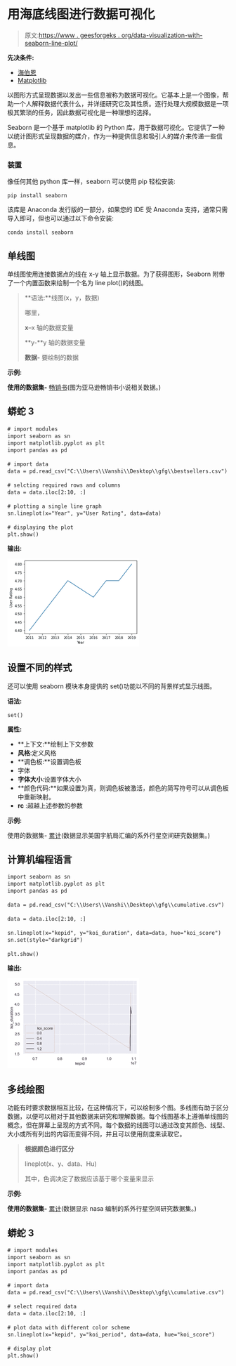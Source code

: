 # 用海底线图进行数据可视化

> 原文:[https://www . geesforgeks . org/data-visualization-with-seaborn-line-plot/](https://www.geeksforgeeks.org/data-visualization-with-seaborn-line-plot/)

**先决条件:**

*   [海伯恩](https://www.geeksforgeeks.org/introduction-to-seaborn-python/)
*   [Matplotlib](https://www.geeksforgeeks.org/python-introduction-matplotlib/)

以图形方式呈现数据以发出一些信息被称为数据可视化。它基本上是一个图像，帮助一个人解释数据代表什么，并详细研究它及其性质。逐行处理大规模数据是一项极其繁琐的任务，因此数据可视化是一种理想的选择。

Seaborn 是一个基于 matplotlib 的 Python 库，用于数据可视化。它提供了一种以统计图形式呈现数据的媒介，作为一种提供信息和吸引人的媒介来传递一些信息。

### 装置

像任何其他 python 库一样，seaborn 可以使用 pip 轻松安装:

```
pip install seaborn

```

该库是 Anaconda 发行版的一部分，如果您的 IDE 受 Anaconda 支持，通常只需导入即可，但也可以通过以下命令安装:

```
conda install seaborn

```

## 单线图

单线图使用连接数据点的线在 x-y 轴上显示数据。为了获得图形，Seaborn 附带了一个内置函数来绘制一个名为 line plot()的线图。

> **语法:**线图(x，y，数据)
> 
> 哪里，
> 
> **x**–x 轴的数据变量
> 
> **y-**y 轴的数据变量
> 
> **数据-** 要绘制的数据

**示例:**

**使用的数据集-** [畅销书](https://drive.google.com/file/d/1KhtJuBtO73gItNku98y5ekCRWobzBify/view?usp=sharing)(图为亚马逊畅销书小说相关数据。)

## 蟒蛇 3

```
# import modules
import seaborn as sn
import matplotlib.pyplot as plt
import pandas as pd

# import data
data = pd.read_csv("C:\\Users\\Vanshi\\Desktop\\gfg\\bestsellers.csv")

# selcting required rows and columns
data = data.iloc[2:10, :]

# plotting a single line graph
sn.lineplot(x="Year", y="User Rating", data=data)

# displaying the plot
plt.show()
```

**输出:**

![](img/085534155c9aed2d9dec58d0cbfd0939.png)

## 设置不同的样式

还可以使用 seaborn 模块本身提供的 set()功能以不同的背景样式显示线图。

**语法:**

```
set()

```

**属性:**

*   **上下文:**绘制上下文参数
*   **风格**:定义风格
*   **调色板:**设置调色板
*   字体
*   **字体大小**:设置字体大小
*   **颜色代码:**如果设置为真，则调色板被激活，颜色的简写符号可以从调色板中重新映射。
*   **rc** :超越上述参数的参数

**示例:**

使用的数据集- [累计](https://drive.google.com/file/d/1pAPwPDyz0Zi1paKrr81WOfsA_TACz4fl/view?usp=sharing)(数据显示美国宇航局汇编的系外行星空间研究数据集。)

## 计算机编程语言

```
import seaborn as sn
import matplotlib.pyplot as plt
import pandas as pd

data = pd.read_csv("C:\\Users\\Vanshi\\Desktop\\gfg\\cumulative.csv")

data = data.iloc[2:10, :]

sn.lineplot(x="kepid", y="koi_duration", data=data, hue="koi_score")
sn.set(style="darkgrid")

plt.show()
```

**输出:**

![](img/316139073c9797cb74564c91dc7ca276.png)

## 多线绘图

功能有时要求数据相互比较，在这种情况下，可以绘制多个图。多线图有助于区分数据，以便可以相对于其他数据来研究和理解数据。每个线图基本上遵循单线图的概念，但在屏幕上呈现的方式不同。每个数据的线图可以通过改变其颜色、线型、大小或所有列出的内容而变得不同，并且可以使用刻度来读取它。

> **根据颜色进行区分**
> 
> lineplot(x、y、data、Hu)
> 
> 其中，色调决定了数据应该基于哪个变量来显示

**示例:**

**使用的数据集-** [累计](https://drive.google.com/file/d/1pAPwPDyz0Zi1paKrr81WOfsA_TACz4fl/view?usp=sharing)(数据显示 nasa 编制的系外行星空间研究数据集。)

## 蟒蛇 3

```
# import modules
import seaborn as sn
import matplotlib.pyplot as plt
import pandas as pd

# import data
data = pd.read_csv("C:\\Users\\Vanshi\\Desktop\\gfg\\cumulative.csv")

# select required data
data = data.iloc[2:10, :]

# plot data with different color scheme
sn.lineplot(x="kepid", y="koi_period", data=data, hue="koi_score")

# display plot
plt.show()
```